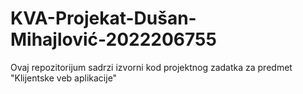 # KVA-Projekat-Dušan-Mihajlović-2022206755
Ovaj repozitorijum sadrzi izvorni kod projektnog zadatka za predmet "Klijentske veb aplikacije"
